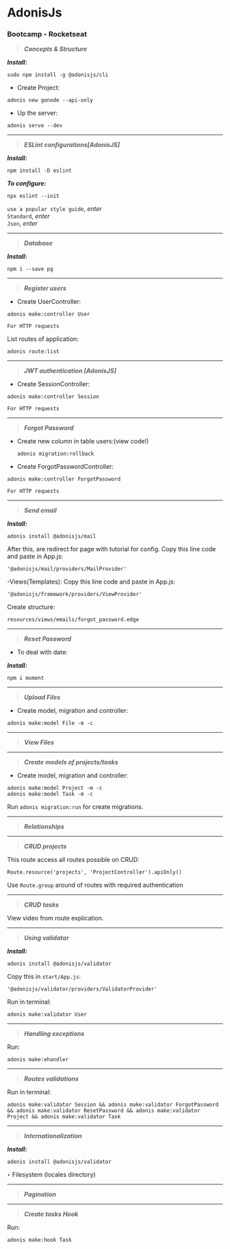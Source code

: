 # AdonisJs

### Bootcamp - Rocketseat

> **_Concepts & Structure_**

**_Install:_**

```
sudo npm install -g @adonisjs/cli
```

- Create Project:

```
adonis new gonode --api-only
```

- Up the server:

```
adonis serve --dev
```

---

> **_ESLint configurations[AdonisJS]_**

**_Install:_**

```
npm install -D eslint
```

**_To configure:_**

```
npx eslint --init
```

`use a popular style guide`, _enter_  
`Standard`, _enter_  
`Json`, _enter_

---

> **_Database_**

**_Install:_**

```
npm i --save pg
```

---

> **_Register users_**

- Create UserController:

```
adonis make:controller User
```

`For HTTP requests`

List routes of application:

```
adonis route:list
```

---

> **_JWT authentication [AdonisJS]_**

- Create SessionController:

```
adonis make:controller Session
```

`For HTTP requests`

---

> **_Forgot Password_**

- Create new column in table users:(view code!)

  ```
  adonis migration:rollback
  ```

- Create ForgotPasswordController:

```
adonis make:controller ForgotPassword
```

`For HTTP requests`

---

> **_Send email_**

**_Install:_**

```
adonis install @adonisjs/mail
```

After this, are redirect for page with tutorial for config.
Copy this line code and paste in App.js:

```
'@adonisjs/mail/providers/MailProvider'
```

-Views(Templates):
Copy this line code and paste in App.js:

```
'@adonisjs/framework/providers/ViewProvider'
```

Create structure:

`resources/views/emails/forgot_password.edge`

---

> **_Reset Password_**

- To deal with date:

**_Install:_**

```
npm i moment
```

---

> **_Upload Files_**

- Create model, migration and controller:

```
adonis make:model File -m -c
```

---

> **_View Files_**

---

> **_Create models of projects/tasks_**

- Create model, migration and controller:

```
adonis make:model Project -m -c
adonis make:model Task -m -c
```

Run `adonis migration:run` for create migrations.

---

> **_Relationships_**

---

> **_CRUD projects_**

This route access all routes possible on CRUD:

`Route.resource('projects', 'ProjectController').apiOnly()`

Use `Route.group` around of routes with required authentication

---

> **_CRUD tasks_**

View video from route explication.

---

> **_Using validator_**

**_Install:_**

```
adonis install @adonisjs/validator
```

Copy this in `start/App.js`:

```
'@adonisjs/validator/providers/ValidatorProvider'
```

Run in terminal:

```
adonis make:validator User
```

---

> **_Handling exceptions_**

Run:

```
adonis make:ehandler
```

---

> **_Routes validations_**

Run in terminal:

```
adonis make:validator Session && adonis make:validator ForgotPassword && adonis make:validator ResetPassword && adonis make:validator Project && adonis make:validator Task
```

---

> **_Internationalization_**

**_Install:_**

```
adonis install @adonisjs/validator
```

‣ Filesystem (locales directory)

---

> **_Pagination_**

---

> **_Create tasks Hook_**

Run:

```
adonis make:hook Task
```
